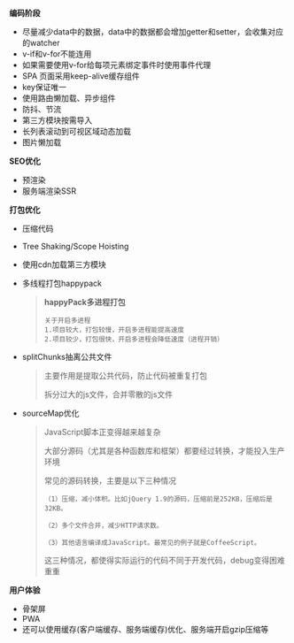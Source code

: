 **编码阶段**

- 尽量减少data中的数据，data中的数据都会增加getter和setter，会收集对应的watcher
- v-if和v-for不能连用
- 如果需要使用v-for给每项元素绑定事件时使用事件代理
- SPA 页面采用keep-alive缓存组件
- key保证唯一
- 使用路由懒加载、异步组件
- 防抖、节流
- 第三方模块按需导入
- 长列表滚动到可视区域动态加载
- 图片懒加载

**SEO优化**

- 预渲染
- 服务端渲染SSR

**打包优化**

- 压缩代码

- Tree Shaking/Scope Hoisting

- 使用cdn加载第三方模块

- 多线程打包happypack

  > **happyPack多进程打包**
  >
  > ```
  > 关于开启多进程
  > 1.项目较大，打包较慢，开启多进程能提高速度
  > 2.项目较少，打包很快，开启多进程会降低速度（进程开销）
  > ```

- splitChunks抽离公共文件

  > 主要作用是提取公共代码，防止代码被重复打包
  >
  > 拆分过大的js文件，合并零散的js文件

- sourceMap优化

  > JavaScript脚本正变得越来越复杂
  >
  > 大部分源码（尤其是各种函数库和框架）都要经过转换，才能投入生产环境
  >
  > 常见的源码转换，主要是以下三种情况
  >
  > `（1）压缩，减小体积。比如jQuery 1.9的源码，压缩前是252KB，压缩后是32KB。`
  >
  > `（2）多个文件合并，减少HTTP请求数。`
  >
  > `（3）其他语言编译成JavaScript。最常见的例子就是CoffeeScript。`
  >
  > 这三种情况，都使得实际运行的代码不同于开发代码，debug变得困难重重

**用户体验**

- 骨架屏
- PWA
- 还可以使用缓存(客户端缓存、服务端缓存)优化、服务端开启gzip压缩等